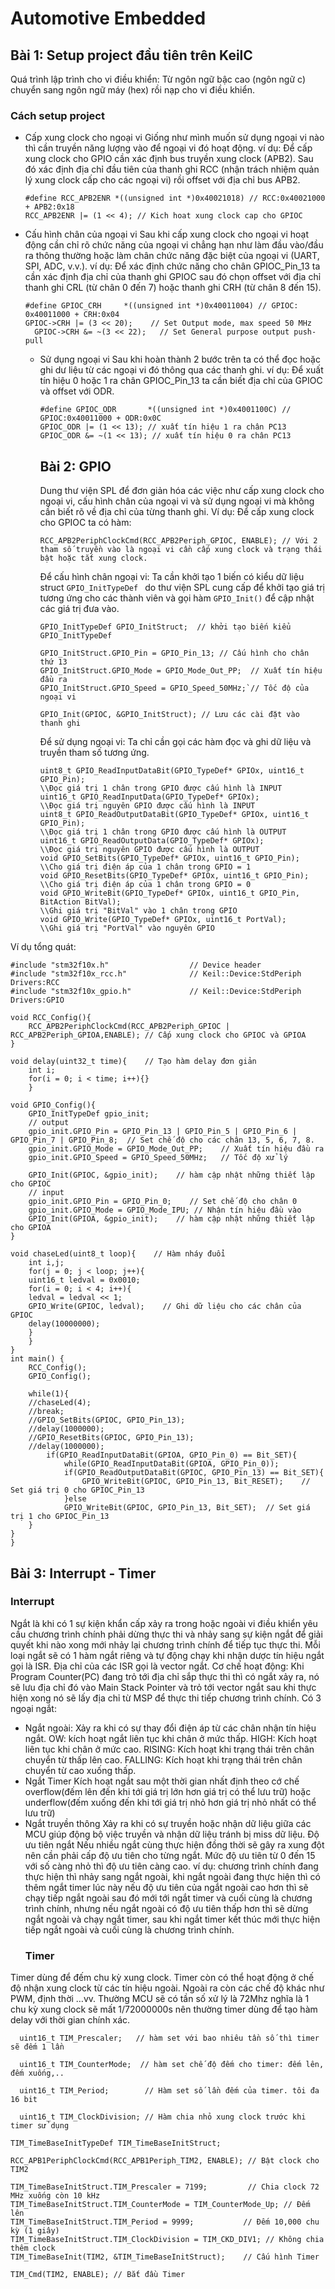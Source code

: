 # Automotive Embedded
## Bài 1: Setup project đầu tiên trên KeilC
Quá trình lập trình cho vi điều khiển: Từ ngôn ngữ bậc cao (ngôn ngữ c) chuyển sang ngôn ngữ máy (hex) rồi nạp cho vi điều khiển.
### Cách setup project
- Cấp xung clock cho ngoại vi
  Giống như mình muốn sử dụng ngoại vi nào thì cần truyền năng lượng vào để ngoại vi đó hoạt động.
  ví dụ:
  Để cấp xung clock cho GPIO cần xác định bus truyền xung clock (APB2). Sau đó xác định địa chỉ đầu tiên của thanh ghi RCC (nhận trách nhiệm quản lý xung clock cấp cho các ngoại vi)
  rồi offset với địa chỉ bus APB2.
  ```
  #define RCC_APB2ENR *((unsigned int *)0x40021018) // RCC:0x40021000 + APB2:0x18
  RCC_APB2ENR |= (1 << 4); // Kich hoat xung clock cap cho GPIOC
  ```
- Cấu hình chân của ngoại vi
  Sau khi cấp xung clock cho ngoại vi hoạt động cần chỉ rõ chức năng của ngoại vi chẳng hạn như làm đầu vào/đầu ra thông thường hoặc làm chân chức năng đặc biệt của ngoại vi (UART, SPI, ADC, v.v.).
  ví dụ:
  Để xác định chức năng cho chân GPIOC_Pin_13 ta cần xác định địa chỉ của thanh ghi GPIOC sau đó chọn offset với địa chỉ thanh ghi CRL (từ chân 0 đến 7) hoặc thanh ghi CRH (từ chân 8 đến 15).
  ```
  #define GPIOC_CRH		*((unsigned int *)0x40011004) // GPIOC: 0x40011000 + CRH:0x04
  GPIOC->CRH |= (3 << 20);    // Set Output mode, max speed 50 MHz
	GPIOC->CRH &= ~(3 << 22);   // Set General purpose output push-pull
  ```
  - Sử dụng ngoại vi
    Sau khi hoàn thành 2 bước trên ta có thể đọc hoặc ghi dư liệu từ các ngoại vi đó thông qua các thanh ghi.
    ví dụ:
    Để xuất tín hiệu 0 hoặc 1 ra chân GPIOC_Pin_13 ta cần biết địa chỉ của GPIOC và offset với ODR.
    ```
    #define GPIOC_ODR		*((unsigned int *)0x4001100C) // GPIOC:0x40011000 + ODR:0x0C
    GPIOC_ODR |= (1 << 13); // xuất tín hiệu 1 ra chân PC13
    GPIOC_ODR &= ~(1 << 13); // xuất tín hiệu 0 ra chân PC13
    ```

    ## Bài 2: GPIO
    Dung thư viện SPL để đơn giản hóa các việc như cấp xung clock cho ngoại vi, cấu hình chân của ngoại vi và sử dụng ngoại vi mà không cần biết rõ về địa chỉ của từng thanh ghi.
    Ví dụ:
    Để cấp xung clock cho GPIOC ta có hàm:
    ```
    RCC_APB2PeriphClockCmd(RCC_APB2Periph_GPIOC, ENABLE); // Với 2 tham số truyền vào là ngoại vi cần cấp xung clock và trạng thái bật hoặc tắt xung clock.
    ```
    Để cấu hình chân ngoại vi:
    Ta cần khởi tạo 1 biến có kiểu dữ liệu struct `GPIO_InitTypeDef ` do thư viện SPL cung cấp để khởi tạo giá trị tương ứng cho các thành viên và gọi hàm `GPIO_Init()` để cập nhật các giá trị đưa vào.
    ```
    GPIO_InitTypeDef GPIO_InitStruct;  // khởi tạo biến kiểu GPIO_InitTypeDef
    
  	GPIO_InitStruct.GPIO_Pin = GPIO_Pin_13; // Cấu hình cho chân thứ 13
  	GPIO_InitStruct.GPIO_Mode = GPIO_Mode_Out_PP;  // Xuất tín hiệu đầu ra
  	GPIO_InitStruct.GPIO_Speed = GPIO_Speed_50MHz;`// Tốc độ của ngoại vi
  	
  	GPIO_Init(GPIOC, &GPIO_InitStruct); // Lưu các cài đặt vào thanh ghi
    ```
    Để sử dụng ngoại vi:
    Ta chỉ cần gọi các hàm đọc và ghi dữ liệu và truyền tham số tương ứng.
    ```
    uint8_t GPIO_ReadInputDataBit(GPIO_TypeDef* GPIOx, uint16_t GPIO_Pin);
    \\Đọc giá trị 1 chân trong GPIO được cấu hình là INPUT
    uint16_t GPIO_ReadInputData(GPIO_TypeDef* GPIOx);
    \\Đọc giá trị nguyên GPIO được cấu hình là INPUT
    uint8_t GPIO_ReadOutputDataBit(GPIO_TypeDef* GPIOx, uint16_t GPIO_Pin);
    \\Đọc giá trị 1 chân trong GPIO được cấu hình là OUTPUT
    uint16_t GPIO_ReadOutputData(GPIO_TypeDef* GPIOx);
    \\Đọc giá trị nguyên GPIO được cấu hình là OUTPUT
    void GPIO_SetBits(GPIO_TypeDef* GPIOx, uint16_t GPIO_Pin);
    \\Cho giá trị điện áp của 1 chân trong GPIO = 1
    void GPIO_ResetBits(GPIO_TypeDef* GPIOx, uint16_t GPIO_Pin);
    \\Cho giá trị điện áp của 1 chân trong GPIO = 0
    void GPIO_WriteBit(GPIO_TypeDef* GPIOx, uint16_t GPIO_Pin, BitAction BitVal);
    \\Ghi giá trị "BitVal" vào 1 chân trong GPIO
    void GPIO_Write(GPIO_TypeDef* GPIOx, uint16_t PortVal);
    \\Ghi giá trị "PortVal" vào nguyên GPIO
    ```
Ví dụ tổng quát:
```
#include "stm32f10x.h"                  // Device header
#include "stm32f10x_rcc.h"              // Keil::Device:StdPeriph Drivers:RCC
#include "stm32f10x_gpio.h"             // Keil::Device:StdPeriph Drivers:GPIO

void RCC_Config(){
	RCC_APB2PeriphClockCmd(RCC_APB2Periph_GPIOC | RCC_APB2Periph_GPIOA,ENABLE); // Cấp xung clock cho GPIOC và GPIOA
}

void delay(uint32_t time){    // Tạo hàm delay đơn giản
	int i;
	for(i = 0; i < time; i++){}
	}

void GPIO_Config(){
	GPIO_InitTypeDef gpio_init;
	// output
	gpio_init.GPIO_Pin = GPIO_Pin_13 | GPIO_Pin_5 | GPIO_Pin_6 | GPIO_Pin_7 | GPIO_Pin_8;  // Set chế độ cho các chân 13, 5, 6, 7, 8.
	gpio_init.GPIO_Mode = GPIO_Mode_Out_PP;    // Xuất tín hiệu đầu ra
	gpio_init.GPIO_Speed = GPIO_Speed_50MHz;   // Tốc độ xử lý 
	
	GPIO_Init(GPIOC, &gpio_init);    // hàm cập nhật những thiết lập cho GPIOC
	// input
	gpio_init.GPIO_Pin = GPIO_Pin_0;    // Set chế độ cho chân 0
	gpio_init.GPIO_Mode = GPIO_Mode_IPU; // Nhận tín hiệu đầu vào
	GPIO_Init(GPIOA, &gpio_init);    // hàm cập nhật những thiết lập cho GPIOA
}

void chaseLed(uint8_t loop){    // Hàm nháy đuổi 
	int i,j;
	for(j = 0; j < loop; j++){
	uint16_t ledval = 0x0010;
	for(i = 0; i < 4; i++){
	ledval = ledval << 1;
	GPIO_Write(GPIOC, ledval);    // Ghi dữ liệu cho các chân của GPIOC
	delay(10000000);
	}
	}
}
int main() {
 	RCC_Config();
	GPIO_Config();
	
	while(1){
	//chaseLed(4);
	//break;
	//GPIO_SetBits(GPIOC, GPIO_Pin_13);
	//delay(1000000);
	//GPIO_ResetBits(GPIOC, GPIO_Pin_13);
	//delay(1000000);
		if(GPIO_ReadInputDataBit(GPIOA, GPIO_Pin_0) == Bit_SET){
			while(GPIO_ReadInputDataBit(GPIOA, GPIO_Pin_0));
			if(GPIO_ReadOutputDataBit(GPIOC, GPIO_Pin_13) == Bit_SET){
				GPIO_WriteBit(GPIOC, GPIO_Pin_13, Bit_RESET);    // Set giá trị 0 cho GPIOC_Pin_13
			}else
			GPIO_WriteBit(GPIOC, GPIO_Pin_13, Bit_SET);  // Set giá trị 1 cho GPIOC_Pin_13
	}
}
}
```

## Bài 3: Interrupt - Timer
### Interrupt
Ngắt là khi có 1 sự kiện khẩn cấp xảy ra trong hoặc ngoài vi điều khiển yêu cầu chương trình chính phải dừng thực thi và nhảy sang sự kiện ngắt để giải quyết khi nào xong mới nhảy lại chương trình chính để tiếp tục thực thi. Mỗi loại ngắt sẽ có 1 hàm ngắt riêng và tự động chạy khi nhận dược tín hiệu ngắt gọi là ISR. Địa chỉ của các ISR gọi là vector ngắt.
Cơ chế hoạt động:
Khi Program Counter(PC) đang trỏ tới địa chỉ sắp thực thi thì có ngắt xảy ra, nó sẽ lưu địa chỉ đó vào Main Stack Pointer và trỏ tới vector ngắt sau khi thực hiện xong nó sẽ lấy địa chỉ từ MSP để thực thi tiếp chương trình chính.
Có 3 ngoại ngắt:
- Ngắt ngoài:
  Xảy ra khi có sự thay đổi điện áp từ các chân nhận tín hiệu ngắt.
  OW: kích hoạt ngắt liên tục khi chân ở mức thấp.
  HIGH: Kích hoạt liên tục khi chân ở mức cao.
  RISING: Kích hoạt khi trạng thái trên chân chuyển từ thấp lên cao.
  FALLING: Kích hoạt khi trạng thái trên chân chuyển từ cao xuống thấp.
- Ngắt Timer
  Kích hoạt ngắt sau một thời gian nhất định theo cớ chế overflow(đếm lên đến khi tới giá trị lớn hơn giá trị có thể lưu trữ) hoặc underflow(đếm xuống đến khi tới giá trị nhỏ hơn giá trị nhỏ nhất có thể lưu trữ)
- Ngắt truyền thông
  Xảy ra khi có sự truyền hoặc nhận dữ liệu giữa các MCU giúp động bộ việc truyền và nhận dữ liệu tránh bị miss dữ liệu.
  Độ ưu tiên ngắt
  Nếu nhiều ngắt cùng thực hiện đồng thời sẽ gây ra xung đột nên cần phải cấp độ ưu tiên cho từng ngắt. Mức độ ưu tiên từ 0 đến 15 với số càng nhỏ thì độ ưu tiên càng cao.
  ví dụ:
  chương trình chính đang thực hiện thì nhảy sang ngắt ngoài, khi ngắt ngoài đang thực hiện thì có thêm ngắt timer lúc này nếu độ ưu tiên của ngắt ngoài cao hơn thì sẽ chạy tiếp ngắt ngoài sau đó mới tới ngắt timer và cuối cùng là chương trình chính, nhưng nếu ngắt ngoài có độ ưu tiên thấp hơn thì sẽ dừng ngắt ngoài và chạy ngắt timer, sau khi ngắt timer kết thúc mới thực hiện tiếp ngắt ngoài và cuối cùng là chương trình chính.
  ### Timer
Timer dùng để đếm chu kỳ xung clock. Timer còn có thể hoạt động ở chế độ nhận xung clock từ các tín hiệu ngoài. Ngoài ra còn các chế độ khác như PWM, định thời …vv.
Thường MCU sẽ có tần số xử lý là 72Mhz nghĩa là 1 chu kỳ xung clock sẽ mất 1/72000000s nên thường timer dùng để tạo hàm delay với thời gian chính xác.
```
  uint16_t TIM_Prescaler;   // hàm set với bao nhiêu tần số thì timer sẽ đếm 1 lần

  uint16_t TIM_CounterMode;  // hàm set chế độ đếm cho timer: đếm lên, đếm xuống,..

  uint16_t TIM_Period;        // Hàm set số lần đếm của timer. tôi đa 16 bit

  uint16_t TIM_ClockDivision; // Hàm chia nhỏ xung clock trước khi timer sử dụng
```
```
TIM_TimeBaseInitTypeDef TIM_TimeBaseInitStruct;

RCC_APB1PeriphClockCmd(RCC_APB1Periph_TIM2, ENABLE); // Bật clock cho TIM2

TIM_TimeBaseInitStruct.TIM_Prescaler = 7199;         // Chia clock 72 MHz xuống còn 10 kHz
TIM_TimeBaseInitStruct.TIM_CounterMode = TIM_CounterMode_Up; // Đếm lên
TIM_TimeBaseInitStruct.TIM_Period = 9999;           // Đếm 10,000 chu kỳ (1 giây)
TIM_TimeBaseInitStruct.TIM_ClockDivision = TIM_CKD_DIV1; // Không chia thêm clock
TIM_TimeBaseInit(TIM2, &TIM_TimeBaseInitStruct);    // Cấu hình Timer

TIM_Cmd(TIM2, ENABLE); // Bắt đầu Timer
```





    
